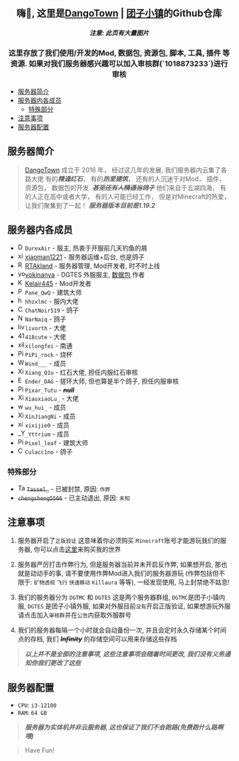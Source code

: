 <div align=center>

<h2>嗨👋, 这里是<a href="https://dgtmc.top">DangoTown</a> | <a href="https://dgtmc.top">团子小镇</a>的Github仓库</h2>

<h5>注意: 此页有大量图片</h5>

</div>

<div align=center>

<h3>这里存放了我们使用/开发的Mod, 数据包, 资源包, 脚本, 工具, 插件 等资源. 如果对我们服务器感兴趣可以加入审核群(`1018873233`)进行审核</h3>

</div>

<!-- TOC -->
  * [服务器简介](#服务器简介)
  * [服务器内各成员](#服务器内各成员)
    * [特殊部分](#特殊部分)
  * [注意事项](#注意事项)
  * [服务器配置](#服务器配置)
<!-- TOC -->

## 服务器简介

> [DangoTown](https://dgtmc.top) 成立于 2016 年， 经过这几年的发展, 我们服务器内云集了各路大佬
> 有的***精通红石***， 有的***热爱建筑***， 还有的人沉迷于对Mod， 插件， 资源包， 数据包的开发.  ~~***甚至还有人精通当鸽子***~~
> 他们来自于五湖四海， 有的人正在高中或者大学， 有的人可能已经工作， 但是对Minecraft的热爱， 让我们聚集到了一起！
> ***服务器版本目前是1.19.2***

## 服务器内各成员

* <img src="https://avlist.deta.dev/DurexAir" alt="DurexAir" width="16px">`DurexAir` - 服主, 热衷于开服前几天钓鱼的屑
* <img src="https://avlist.deta.dev/xiaoman1221" alt="xiaoman1221" width="16px">[xiaoman1221](https://yhdzz.cn) - 服务器运维+后台, 也是鸽子
* <img src="https://avlist.deta.dev/RTAkland" alt="RTAkland" width="16px">[RTAkland](https://github.com/RTAkland) - 服务器管理, Mod开发者, 时不时上线
* <img src="https://avlist.deta.dev/yokinanya" alt="yokinanya" width="16px">[yokinanya](https://github.com/yokinanya) - DGTES
  外服服主, [数据包](https://github.com/DangoTown/DGT_Extra_datapack)
  作者
* <img src="https://avlist.deta.dev/Kelair445" alt="Kelair445" width="16px">[Kelair445](https://github.com/CaaMoe) - Mod开发者
* <img src="https://avlist.deta.dev/Pane_QwQ" alt="Pane_QwQ" width="16px">`Pane_QwQ` - 建筑大师
* <img src="https://avlist.deta.dev/hhzxlmc" alt="hhzxlmc" width="16px">`hhzxlmc` - 服内大佬
* <img src="https://avlist.deta.dev/ChatNoir519" alt="ChatNoir519" width="16px">`ChatNoir519` - 鸽子
* <img src="https://avlist.deta.dev/NarNaiq" alt="NarNaiq" width="16px">`NarNaiq` - 鸽子
* <img src="https://crafatar.com/avatars/7327caa9-90ac-4397-9ea4-d7ab89e609dc?overlay=true" alt="livorth" width="16px">`livorth` - 大佬
* <img src="https://avlist.deta.dev/418cute" alt="418cute" width="16px">`418cute` - 大佬
* <img src="https://avlist.deta.dev/xilongfei" alt="xilongfei" width="16px">`xilongfei` - 南通
* <img src="https://avlist.deta.dev/PiPi_rock" alt="PiPi_rock" width="16px">`PiPi_rock` - 烧杯
* <img src="https://avlist.deta.dev/Wind___" alt="Wind___" width="16px">`Wind___` - 成员
* <img src="https://crafthead.net/avatar/0599eb28f2d74fa1b87526bfbc8359dd" alt="Xiang_Q1u" width="16px">`Xiang_Q1u` - 红石大佬, 担任内服红石审核
* <img src="https://avlist.deta.dev/Ender_DAG" alt="Ender_DAG" width="16px">`Ender_DAG` - 搓环大师, 但也算是半个鸽子, 担任内服审核
* <img src="https://avlist.deta.dev/Pixar_Tutu" alt="Pixar_Tutu" width="16px">`Pixar_Tutu` - ***~~null~~***
* <img src="https://avlist.deta.dev/XiaoxiaoLu" alt="XiaoxiaoLu" width="16px">`XiaoxiaoLu_` - 大佬
* <img src="https://avlist.deta.dev/wu_hui" alt="wu_hui" width="16px">`wu_hui_` - 成员
* <img src="https://avlist.deta.dev/XinJiangNi" alt="XinJiangNi" width="16px">`XinJiangNi` - 成员
* <img src="https://avlist.deta.dev/xixijie0" alt="xixijie0" width="16px">`xixijie0` - 成员
* <img src="https://avlist.deta.dev/_Yttrium" alt="_Yttrium" width="16px">`_Yttrium` - 成员
* <img src="https://avlist.deta.dev/Pixel_leaf" alt="Pixel_leaf" width="16px">`Pixel_leaf` - 建筑大师
* <img src="https://avlist.deta.dev/Culacc1no" alt="Culacc1no" width="16px">`Culacc1no` - 鸽子

### 特殊部分

* <img src="https://avlist.deta.dev/Tassel_" alt="Tassel_" width="16px"> ~~`Tassel_`~~ - 已被封禁, 原因: `作弊`
* ~~`chengsheng5566`~~ - 已主动退出, 原因: `未知`

## 注意事项

1. 服务器开启了`正版验证` 这意味着你必须购买 `Minecraft`账号才能游玩我们的服务器,
   你可以点击[这里](https://www.minecraft.net/zh-hans/get-minecraft)来购买我的世界
2. 服务器严厉打击作弊行为, 但是服务器当前并未开启反作弊, 如果想开启, 那也就是动动手的事,
   请不要使用作弊Mod进入我们的服务器游玩 (作弊包括但不限于: `矿物透视` `飞行` `快速移动` `Killaura` 等等), 一经发现使用,
   马上封禁绝不姑息!
3. 我们的服务器分为 `DGTMC` 和 `DGTES` 这是两个服务器群组, `DGTMC`是团子小镇内服, `DGTES` 是团子小镇外服,
   如果对外服目前`没有`开启正版验证, 如果想游玩外服 请点击加入`审核群`并在`公告`内获取外服群号
   
4. 我们的服务器每隔一个小时就会自动备份一次, 并且会定时永久存储某个时间点的存档, 我们 ~~***Infinity***~~ 的存储空间可以用来存储这些存档

> ***以上并不是全部的注意事项, 这些注意事项会随着时间更改, 我们没有义务通知你我们更改了这些***

## 服务器配置

* `CPU`: `i3-12100`
* `RAM`: `64 GB`

> ***服务器为实体机并非云服务器, 这也保证了我们不会跑路(免费跑什么路啊喂)***

> Have Fun!
